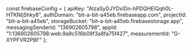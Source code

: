 const firebaseConfig = {
  apiKey: "AIzaSyDJYDxIDn-hPDQHElQqh0L-HTKNIjShky8",
  authDomain: "bit-a-bit-a45eb.firebaseapp.com",
  projectId: "bit-a-bit-a45eb",
  storageBucket: "bit-a-bit-a45eb.firebasestorage.app",
  messagingSenderId: "136902605798",
  appId: "1:136902605798:web:9a9c516b09f3a8fa75f427",
  measurementId: "G-XYPFVR2PBF"
};